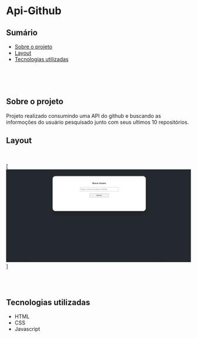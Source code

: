 # Api-Github

## Sumário

- [Sobre o projeto](#sobre-o-projeto)
- [Layout](#layout)
- [Tecnologias utilizadas](#tecnologias-utilizadas)

<br>
<br>
<br>

## Sobre o projeto

Projeto realizado consumindo uma API do github e buscando as informoções do usuário pesquisado junto com seus ultimos 10 repositórios.


## Layout 
<br>

[<img src=./src/images/apigit.gif/>]



<br>
<br>

## Tecnologias utilizadas

- HTML
- CSS
- Javascript
